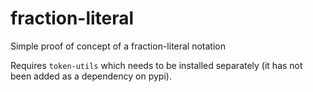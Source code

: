 # fraction-literal

Simple proof of concept of a fraction-literal notation

Requires `token-utils` which needs to be installed separately
(it has not been added as a dependency on pypi).
